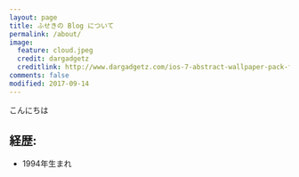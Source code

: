 ```yaml
---
layout: page
title: ふせきの Blog について
permalink: /about/
image:
  feature: cloud.jpeg
  credit: dargadgetz
  creditlink: http://www.dargadgetz.com/ios-7-abstract-wallpaper-pack-for-iphone-5-and-ipod-touch-retina/
comments: false
modified: 2017-09-14
---
```


こんにちは

## 経歴:

* 1994年生まれ